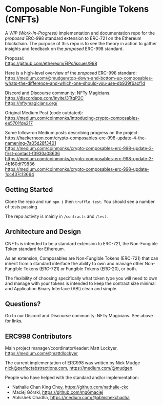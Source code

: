 

# Composable Non-Fungible Tokens (CNFTs)

A *WIP (Work-In-Progress)* implementation and documentation repo for the *proposed* ERC-998 standard extension to ERC-721 on the Ethereum blockchain.  The purpose of this repo is to see the theory in action to gather insights and feedback on the *proposed* ERC-998 standard.

Proposal: <br/>
https://github.com/ethereum/EIPs/issues/998

Here is a high-level overview of the *proposed* ERC-998 standard: <br/>
https://medium.com/@mudgen/top-down-and-bottom-up-composables-whats-the-difference-and-which-one-should-you-use-db939f6acf1d

Discord and Discourse community: NFTy Magicians. <br/>
https://discordapp.com/invite/3TtqP2C <br/>
https://nftymagicians.org/

Original Medium Post (code outdated): <br/>
https://medium.com/coinmonks/introducing-crypto-composables-ee5701fde217

Some follow-on Medium posts describing progress on the project: <br/>
https://hackernoon.com/crypto-composables-erc-998-update-4-the-namening-7a05d28f3401 <br/>
https://medium.com/coinmonks/crypto-composables-erc-998-update-3-first-contact-f3930a08636 <br/>
https://medium.com/coinmonks/crypto-composables-erc-998-update-2-4b160df79836 <br/>
https://medium.com/coinmonks/crypto-composables-erc-998-update-1cc437c13664 <br/>

## Getting Started

Clone the repo and run `npm i` then `truffle test`. You should see a number of tests passing.

The repo activity is mainly in `/contracts` and `/test`.

## Architecture and Design

CNFTs is intended to be a standard extension to ERC-721, the Non-Fungible Token standard for Ethereum.

As an extension, Composables are Non-Fungible Tokens (ERC-721) that can inherit from a standard interface the ability to own and manage other Non-Fungible Tokens (ERC-721) or Fungible Tokens (ERC-20), or both.

The flexibility of choosing specifically what token type you will need to own and manage with your tokens is intended to keep the contract size minimal and Application Binary Interface (ABI) clean and simple.

## Questions?

Go to our Discord and Discourse community: NFTy Magicians. See above for links.

## ERC998 Contributors

Main project manager/coordinator/leader: Matt Lockyer, https://medium.com/@mattdlockyer

The current implementation of ERC998 was written by Nick Mudge <nick@perfectabstractions.com>, https://medium.com/@mudgen.

People who have helped with the standard and/or implementation:
* Nathalie Chan King Choy, https://github.com/nathalie-ckc
* Maciej Górski, https://github.com/mg6maciej
* Abhishek Chadha, https://medium.com/@abhishekchadha

